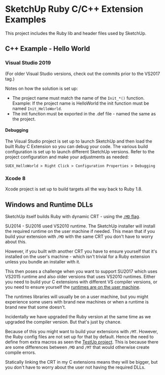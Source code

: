 # SketchUp Ruby C/C++ Extension Examples

This project includes the Ruby lib and header files used by SketchUp.

## C++ Example - Hello World

### Visual Studio 2019

(For older Visual Studio versions, check out the commits prior to the VS2017 tag.)

Notes on how the solution is set up:

* The project name must match the name of the `Init_*()` function. Example: If the project name is HelloWorld the init function must be named `Init_HelloWorld`.
* The init function must be exported in the .def file - named the same as the project.

#### Debugging

The Visual Studio project is set up to launch SketchUp and then load the built
Ruby C Extension so you can debug your code. The various build configuration
is set up to launch different SketchUp versions. Refer to the project
configuration and make your adjustments as needed:

`SUEX_HelloWorld > Right Click > Configuration Properties > Debugging`

### Xcode 8

Xcode project is set up to build targets all the way back to Ruby 1.8.

## Windows and Runtime DLLs

SketchUp itself builds Ruby with dynamic CRT - using the [`/MD` flag](https://msdn.microsoft.com/en-us/library/2kzt1wy3.aspx).

SU2014 - SU2016 used VS2010 runtime. The SketchUp installer will install the required runtime on the user machine if needed. This mean that if you build your extension with `/MD` with the same CRT you don't have to worry about this.

However, if you built with another CRT you have to ensure yourself that it's installed on the user's machine - which isn't trivial for a Ruby extension unless you bundle an installer with it.

This then poses a challenge when you want to support SU2017 which uses VS2015 runtime and also older versions that uses VS2010 runtimes. Either you need to build your C extensions with different VS compiler versions, or you need to ensure yourself the [runtimes are on the user machine](https://www.microsoft.com/en-us/download/details.aspx?id=48145).

The runtimes libraries will usually be on a user machine, but you might experience some users with brand new machines or when a runtime is brand new that some doesn't.

Incidentally we have upgraded the Ruby version at the same time as we upgraded the compiler version. But that's just by chance.

Because of this you might want to build your extensions with `/MT`. However, the Ruby config files are not set up for that by default. Hence the need to define from extra macros as seen the [TestUp project](https://github.com/SketchUp/testup-2/blob/master/ruby-c-extension/sketchup-taskbarlist/TaskbarProgress/src/RubyUtils/RubyLib.h). This is because there are some differences between `/MD` and `/MT` that would otherwise create compile errors.

Statically linking the CRT in my C extensions means they will be bigger, but you don't have to worry about the user not having the required DLLs.
